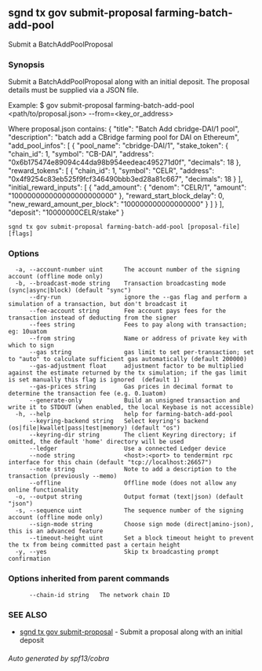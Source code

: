 ## sgnd tx gov submit-proposal farming-batch-add-pool

Submit a BatchAddPoolProposal

### Synopsis

Submit a BatchAddPoolProposal along with an initial deposit.
The proposal details must be supplied via a JSON file.

Example:
$ <appd> gov submit-proposal farming-batch-add-pool <path/to/proposal.json> --from=<key_or_address>

Where proposal.json contains:
{
  "title": "Batch Add cbridge-DAI/1 pool",
  "description": "batch add a CBridge farming pool for DAI on Ethereum",
  "add_pool_infos": [
    {
      "pool_name": "cbridge-DAI/1",
      "stake_token": {
        "chain_id": 1,
        "symbol": "CB-DAI",
        "address": "0x6b175474e89094c44da98b954eedeac495271d0f",
        "decimals": 18
      },
      "reward_tokens": [
        {
          "chain_id": 1,
          "symbol": "CELR",
          "address": "0x4f9254c83eb525f9fcf346490bbb3ed28a81c667",
          "decimals": 18
        }
      ],
      "initial_reward_inputs": [
        {
          "add_amount": {
            "denom": "CELR/1",
            "amount": "100000000000000000000000"
          },
          "reward_start_block_delay": 0,
          "new_reward_amount_per_block": "100000000000000000"
        }
      ]
    }
  ],
  "deposit": "10000000CELR/stake"
}

```
sgnd tx gov submit-proposal farming-batch-add-pool [proposal-file] [flags]
```

### Options

```
  -a, --account-number uint      The account number of the signing account (offline mode only)
  -b, --broadcast-mode string    Transaction broadcasting mode (sync|async|block) (default "sync")
      --dry-run                  ignore the --gas flag and perform a simulation of a transaction, but don't broadcast it
      --fee-account string       Fee account pays fees for the transaction instead of deducting from the signer
      --fees string              Fees to pay along with transaction; eg: 10uatom
      --from string              Name or address of private key with which to sign
      --gas string               gas limit to set per-transaction; set to "auto" to calculate sufficient gas automatically (default 200000)
      --gas-adjustment float     adjustment factor to be multiplied against the estimate returned by the tx simulation; if the gas limit is set manually this flag is ignored  (default 1)
      --gas-prices string        Gas prices in decimal format to determine the transaction fee (e.g. 0.1uatom)
      --generate-only            Build an unsigned transaction and write it to STDOUT (when enabled, the local Keybase is not accessible)
  -h, --help                     help for farming-batch-add-pool
      --keyring-backend string   Select keyring's backend (os|file|kwallet|pass|test|memory) (default "os")
      --keyring-dir string       The client Keyring directory; if omitted, the default 'home' directory will be used
      --ledger                   Use a connected Ledger device
      --node string              <host>:<port> to tendermint rpc interface for this chain (default "tcp://localhost:26657")
      --note string              Note to add a description to the transaction (previously --memo)
      --offline                  Offline mode (does not allow any online functionality
  -o, --output string            Output format (text|json) (default "json")
  -s, --sequence uint            The sequence number of the signing account (offline mode only)
      --sign-mode string         Choose sign mode (direct|amino-json), this is an advanced feature
      --timeout-height uint      Set a block timeout height to prevent the tx from being committed past a certain height
  -y, --yes                      Skip tx broadcasting prompt confirmation
```

### Options inherited from parent commands

```
      --chain-id string   The network chain ID
```

### SEE ALSO

* [sgnd tx gov submit-proposal](sgnd_tx_gov_submit-proposal.md)	 - Submit a proposal along with an initial deposit

###### Auto generated by spf13/cobra
